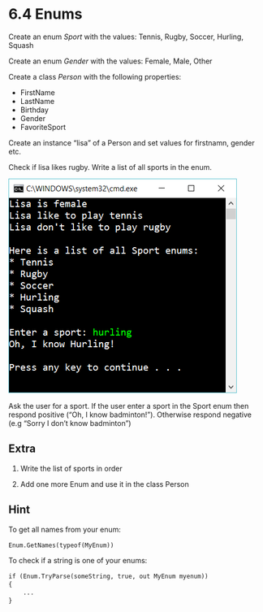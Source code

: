 ﻿# 6.4 Enums

Create an enum *Sport* with the values: Tennis, Rugby, Soccer, Hurling, Squash

Create an enum *Gender* with the values: Female, Male, Other

Create a class *Person* with the following properties:

- FirstName
- LastName
- Birthday
- Gender
- FavoriteSport

Create an instance “lisa” of a Person and set values for firstnamn, gender etc.

Check if lisa likes rugby. 
Write a list of all sports in the enum.

![24](Images/24.png)

Ask the user for a sport. If the user enter a sport in the Sport enum then respond positive (“Oh, I know badminton!”). Otherwise respond negative (e.g “Sorry I don’t know badminton”) 

## Extra

1. Write the list of sports in order

2. Add one more Enum and use it in the class Person

## Hint

To get all names from your enum:

    Enum.GetNames(typeof(MyEnum))

To check if a string is one of your enums:

    if (Enum.TryParse(someString, true, out MyEnum myenum))
    {
        ...
    }
